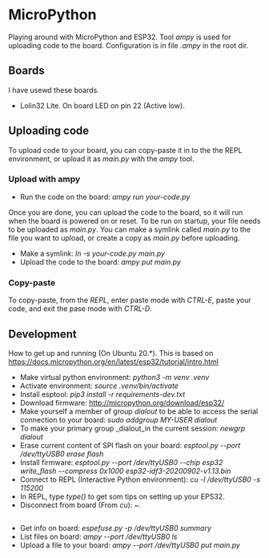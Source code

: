 # MicroPython
Playing around with MicroPython and ESP32. Tool _ampy_ is used for
uploading code to the board. Configuration is in file _.ampy_ in the root dir.

## Boards
I have usewd these boards.
* Lolin32 Lite. On board LED on pin 22 (Active low).

## Uploading code
To upload code to your board, you can copy-paste it in to the the REPL
environment, or upload it as _main.py_ with the _ampy_ tool.

### Upload with ampy

* Run the code on the board: *ampy run your-code.py*

Once you are done, you can upload the code to the board, so it will run
when the board is powered on or reset.
To be run on startup, your file needs to be uploaded as _main.py_.
You can make a symlink called _main.py_ to the file you want to upload,
or create a copy as _main.py_ before uploading.

* Make a symlink: *ln -s your-code.py main.py*
* Upload the code to the board: *ampy put main.py*

### Copy-paste
To copy-paste, from the _REPL_, enter paste mode with _CTRL-E_, paste your
code, and exit the pase mode with _CTRL-D_.


## Development
How to get up and running (On Ubuntu 20.*). This is based on https://docs.micropython.org/en/latest/esp32/tutorial/intro.html

* Make virtual python environment: _python3 -m venv .venv_
* Activate environment: _source .venv/bin/activate_
* Install esptool: _pip3 install -r requirements-dev.txt_
* Download firmware: http://micropython.org/download/esp32/
* Make yourself a member of group _dialout_ to be able to access the serial connection to your board: _sudo addgroup MY-USER dialout_
* To make your primary group _dialout_in the current session: _newgrp dialout_
* Erase current content of SPI flash on your board: _esptool.py --port /dev/ttyUSB0 erase flash_
* Install firmware: _esptool.py --port /dev/ttyUSB0 --chip esp32 write_flash --compress 0x1000 esp32-idf3-20200902-v1.13.bin_
* Connect to REPL (Interactive Python environment): _cu -l /dev/ttyUSB0 -s 115200_
* In REPL, type _type()_ to get som tips on setting up your EPS32.
* Disconnect from board (From _cu_): _~._


## 

* Get info on board: _espefuse.py -p /dev/ttyUSB0 summary_
* List files on board: _ampy --port /dev/ttyUSB0 ls_
* Upload a file to your board: _ampy --port /dev/ttyUSB0 put main.py_

